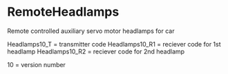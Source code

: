 # RemoteHeadlamps
Remote controlled auxiliary servo motor headlamps for car

Headlamps10_T = transmitter code
Headlamps10_R1 = reciever code for 1st headlamp
Headlamps10_R2 = reciever code for 2nd headlamp

10 = version number

